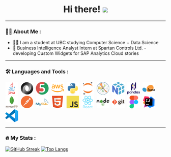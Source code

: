 <div id="header" align="center">
  <h1>
    Hi there!
    <img src="https://media.giphy.com/media/hvRJCLFzcasrR4ia7z/giphy.gif" width="30px"/>
  </h1>
</div>

---

### 👩‍💻 About Me :
- 👩‍🎓 I am a student at UBC studying Computer Science + Data Science 
- 🌱 Business Intelligence Analyst Intern at Spartan Controls Ltd. - developing Custom Widgets for SAP Analytics Cloud stories

---

### 🛠️ Languages and Tools :
<div>
  <img src="https://github.com/devicons/devicon/blob/master/icons/java/java-original-wordmark.svg" title="Java" alt="Java" width="40" height="40"/>&nbsp;
  <img src="https://github.com/devicons/devicon/blob/master/icons/json/json-original.svg" title="JSON" **alt="JSON" width="40" height="40"/>&nbsp;
  <img src="https://github.com/devicons/devicon/blob/master/icons/junit/junit-original.svg" title="JUnit" **alt="JUnit" width="40" height="40"/>&nbsp;
  <img src="https://github.com/devicons/devicon/blob/master/icons/amazonwebservices/amazonwebservices-plain-wordmark.svg" title="AWS" alt="AWS" width="40" height="40"/>&nbsp;
  <img src="https://github.com/devicons/devicon/blob/master/icons/python/python-original.svg" title="Python" **alt="Python" width="40" height="40"/>&nbsp;
  <img src="https://github.com/devicons/devicon/blob/master/icons/jupyter/jupyter-original.svg" title="Jupyter" **alt="Jupyter" width="40" height="40"/>&nbsp;
  <img src="https://github.com/devicons/devicon/blob/master/icons/matplotlib/matplotlib-original.svg" title="Matplotlib" **alt="Matplotlib" width="40" height="40"/>&nbsp;
  <img src="https://github.com/devicons/devicon/blob/master/icons/numpy/numpy-original.svg" title="NumPY" **alt="NumPY" width="40" height="40"/>&nbsp;
  <img src="https://github.com/devicons/devicon/blob/master/icons/pandas/pandas-original-wordmark.svg" title="pandas" **alt="pandas" width="40" height="40"/>&nbsp;
  <img src="https://github.com/devicons/devicon/blob/master/icons/scikitlearn/scikitlearn-original.svg" title="scikit-learn" **alt="scikit-learn" width="40" height="40"/>&nbsp;
  <img src="https://github.com/devicons/devicon/blob/master/icons/mongodb/mongodb-original-wordmark.svg" title="MongoDB" **alt="MongoDB" width="40" height="40"/>&nbsp;
  <img src="https://github.com/devicons/devicon/blob/master/icons/postman/postman-original.svg" title="Postman" **alt="Postman" width="40" height="40"/>&nbsp;
  <img src="https://github.com/devicons/devicon/blob/master/icons/mysql/mysql-original-wordmark.svg" title="MySQL"  alt="MySQL" width="40" height="40"/>&nbsp;
  <img src="https://github.com/devicons/devicon/blob/master/icons/html5/html5-original.svg" title="HTML5" alt="HTML" width="40" height="40"/>&nbsp;
  <img src="https://github.com/devicons/devicon/blob/master/icons/javascript/javascript-original.svg" title="JavaScript" alt="JavaScript" width="40" height="40"/>&nbsp;
  <img src="https://github.com/devicons/devicon/blob/master/icons/react/react-original-wordmark.svg" title="React" alt="React" width="40" height="40"/>&nbsp;
  <img src="https://github.com/devicons/devicon/blob/master/icons/nodejs/nodejs-original-wordmark.svg" title="NodeJS" alt="NodeJS" width="40" height="40"/>&nbsp;
  <img src="https://github.com/devicons/devicon/blob/master/icons/git/git-original-wordmark.svg" title="Git" **alt="Git" width="40" height="40"/>&nbsp;
  <img src="https://github.com/devicons/devicon/blob/master/icons/figma/figma-original.svg" title="Figma" **alt="Figma" width="40" height="40"/>&nbsp;
  <img src="https://github.com/devicons/devicon/blob/master/icons/intellij/intellij-original.svg" title="IntelliJ" **alt="IntelliJ" width="40" height="40"/>&nbsp;
  <img src="https://github.com/devicons/devicon/blob/master/icons/vscode/vscode-original.svg" title="VSCode" **alt="VSCode" width="40" height="40"/>&nbsp;

  ---

  ### 🔥 My Stats :
  [![GitHub Streak](http://github-readme-streak-stats.herokuapp.com?user=belindaxo&theme=dark&background=000000)](https://git.io/streak-stats)
  [![Top Langs](https://github-readme-stats.vercel.app/api/top-langs/?username=belindaxo&layout=compact&theme=vision-friendly-dark)](https://github.com/anuraghazra/github-readme-stats)
  
  <img src="https://komarev.com/ghpvc/?username=belindaxo&style=flat-square&color=blue" alt=""/>
</div>
